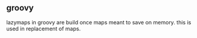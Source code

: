 
## groovy

lazymaps in groovy are build once maps meant to save on memory. this is used in replacement of maps.
